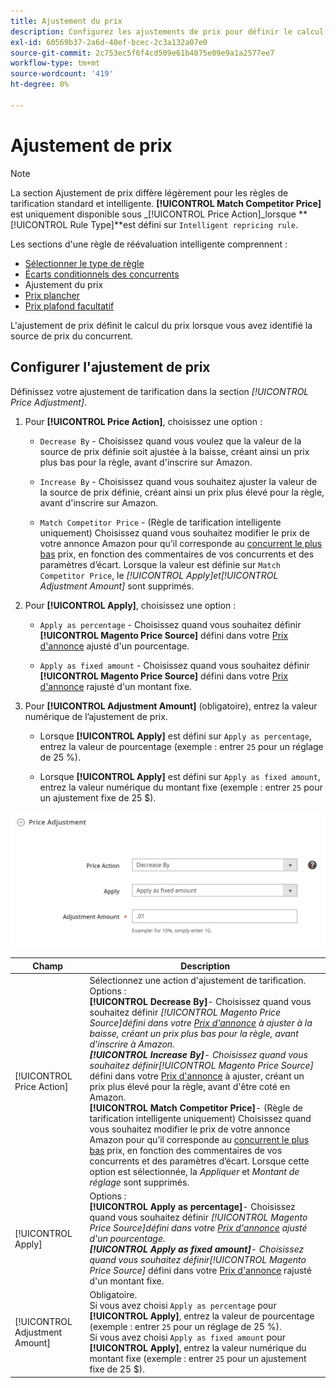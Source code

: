 ```yaml
---
title: Ajustement du prix
description: Configurez les ajustements de prix pour définir le calcul de prix lorsque vous avez identifié la source de prix du concurrent Amazon.
exl-id: 60569b37-2a6d-40ef-bcec-2c3a132a07e0
source-git-commit: 2c753ec5f6f4cd509e61b4875e09e9a1a2577ee7
workflow-type: tm+mt
source-wordcount: '419'
ht-degree: 0%

---
```


# Ajustement de prix

>[!NOTE]
>
>La section Ajustement de prix diffère légèrement pour les règles de tarification standard et intelligente. **[!UICONTROL Match Competitor Price]** est uniquement disponible sous _[!UICONTROL Price Action]_lorsque **[!UICONTROL Rule Type]**est défini sur `Intelligent repricing rule`.

Les sections d&#39;une règle de réévaluation intelligente comprennent :

- [Sélectionner le type de règle](./intelligent-repricing-rules.md)
- [Écarts conditionnels des concurrents](./competitor-conditional-variances.md)
- Ajustement du prix
- [Prix plancher](./floor-price.md)
- [Prix plafond facultatif](./optional-ceiling-price.md)

L&#39;ajustement de prix définit le calcul du prix lorsque vous avez identifié la source de prix du concurrent.

## Configurer l&#39;ajustement de prix

Définissez votre ajustement de tarification dans la section _[!UICONTROL Price Adjustment]_.

1. Pour **[!UICONTROL Price Action]**, choisissez une option :

   - `Decrease By` - Choisissez quand vous voulez que la valeur de la source de prix définie soit ajustée à la baisse, créant ainsi un prix plus bas pour la règle, avant d&#39;inscrire sur Amazon.

   - `Increase By` - Choisissez quand vous souhaitez ajuster la valeur de la source de prix définie, créant ainsi un prix plus élevé pour la règle, avant d&#39;inscrire sur Amazon.

   - `Match Competitor Price` - (Règle de tarification intelligente uniquement) Choisissez quand vous souhaitez modifier le prix de votre annonce Amazon pour qu’il corresponde au [concurrent le plus bas](./lowest-competitor-pricing.md) prix, en fonction des commentaires de vos concurrents et des paramètres d’écart. Lorsque la valeur est définie sur `Match Competitor Price`, le _[!UICONTROL Apply]_et_[!UICONTROL Adjustment Amount]_ sont supprimés.

1. Pour **[!UICONTROL Apply]**, choisissez une option :

   - `Apply as percentage` - Choisissez quand vous souhaitez définir **[!UICONTROL Magento Price Source]** défini dans votre [Prix d&#39;annonce](./listing-price.md) ajusté d&#39;un pourcentage.

   - `Apply as fixed amount` - Choisissez quand vous souhaitez définir **[!UICONTROL Magento Price Source]** défini dans votre [Prix d&#39;annonce](./listing-price.md) rajusté d&#39;un montant fixe.

1. Pour **[!UICONTROL Adjustment Amount]** (obligatoire), entrez la valeur numérique de l’ajustement de prix.

   - Lorsque **[!UICONTROL Apply]** est défini sur `Apply as percentage`, entrez la valeur de pourcentage (exemple : entrer `25` pour un réglage de 25 %).

   - Lorsque **[!UICONTROL Apply]** est défini sur `Apply as fixed amount`, entrez la valeur numérique du montant fixe (exemple : entrer `25` pour un ajustement fixe de 25 $).

![Règle de réévaluation intelligente - ajustement des prix](assets/amazon-price-adjustment.png)

| Champ | Description |
|---|---|
| [!UICONTROL Price Action] | Sélectionnez une action d&#39;ajustement de tarification. Options :<br>**[!UICONTROL Decrease By]**- Choisissez quand vous souhaitez définir _[!UICONTROL Magento Price Source]_défini dans votre [Prix d&#39;annonce](./listing-price.md) à ajuster à la baisse, créant un prix plus bas pour la règle, avant d&#39;inscrire à Amazon.<br>**[!UICONTROL Increase By]**- Choisissez quand vous souhaitez définir_[!UICONTROL Magento Price Source]_ défini dans votre [Prix d&#39;annonce](./listing-price.md) à ajuster, créant un prix plus élevé pour la règle, avant d&#39;être coté en Amazon.<br>**[!UICONTROL Match Competitor Price]**- (Règle de tarification intelligente uniquement) Choisissez quand vous souhaitez modifier le prix de votre annonce Amazon pour qu’il corresponde au [concurrent le plus bas](./lowest-competitor-pricing.md) prix, en fonction des commentaires de vos concurrents et des paramètres d’écart. Lorsque cette option est sélectionnée, la _Appliquer_ et _Montant de réglage_ sont supprimés. |
| [!UICONTROL Apply] | Options :<br>**[!UICONTROL Apply as percentage]**- Choisissez quand vous souhaitez définir _[!UICONTROL Magento Price Source]_défini dans votre [Prix d&#39;annonce](./listing-price.md) ajusté d&#39;un pourcentage.<br>**[!UICONTROL Apply as fixed amount]**- Choisissez quand vous souhaitez définir_[!UICONTROL Magento Price Source]_ défini dans votre [Prix d&#39;annonce](./listing-price.md) rajusté d&#39;un montant fixe. |
| [!UICONTROL Adjustment Amount] | Obligatoire.<br>Si vous avez choisi `Apply as percentage` pour **[!UICONTROL Apply]**, entrez la valeur de pourcentage (exemple : entrer `25` pour un réglage de 25 %).<br>Si vous avez choisi `Apply as fixed amount` pour **[!UICONTROL Apply]**, entrez la valeur numérique du montant fixe (exemple : entrer `25` pour un ajustement fixe de 25 $). |
